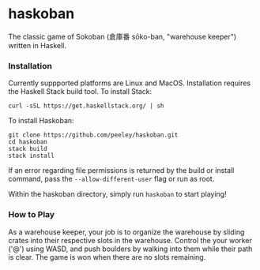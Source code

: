 # haskoban
The classic game of Sokoban (倉庫番 sōko-ban, "warehouse keeper") written in Haskell.

### Installation
Currently suppported platforms are Linux and MacOS. Installation requires the Haskell Stack build tool. To install Stack:
```
curl -sSL https://get.haskellstack.org/ | sh
```
To install Haskoban:
```
git clone https://github.com/peeley/haskoban.git
cd haskoban
stack build
stack install
```
If an error regarding file permissions is returned by the build or install command, pass the `--allow-different-user`
flag or run as root.

Within the haskoban directory, simply run `haskoban` to start playing!

### How to Play
As a warehouse keeper, your job is to organize the warehouse by  sliding crates into their respective slots
in the warehouse. Control the your worker ('@') using WASD, and push boulders by walking into them while their 
path is clear. The game is won when there are no slots remaining.
